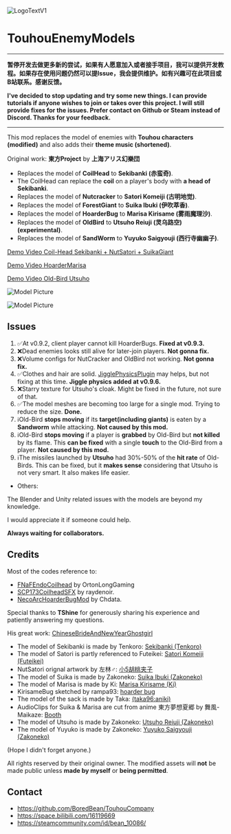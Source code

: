 ![LogoTextV1](https://github.com/BoredBean/TouhouCompany/assets/18239170/0450fd31-932d-4533-b27d-a26d5cb4a1f8)
# TouhouEnemyModels
---
**暂停开发去做更多新的尝试，如果有人愿意加入或者接手项目，我可以提供开发教程。如果存在使用问题仍然可以提Issue，我会提供维护。如有兴趣可在此项目或B站联系。感谢反馈。**

**I've decided to stop updating and try some new things. I can provide tutorials if anyone wishes to join or takes over this project. I will still provide fixes for the issues. Prefer contact on Github or Steam instead of Discord. Thanks for your feedback.**

---
This mod replaces the model of enemies with **Touhou characters (modified)** and also adds their **theme music (shortened)**. 

Original work: **東方Project** by **上海アリス幻樂団**

* Replaces the model of **CoilHead** to **Sekibanki (赤蛮奇)**.
* The CoilHead can replace the **coil** on a player's body with **a head of Sekibanki**.
* Replaces the model of **Nutcracker** to **Satori Komeiji (古明地觉)**.
* Replaces the model of **ForestGiant** to **Suika Ibuki (伊吹萃香)**.
* Replaces the model of **HoarderBug** to **Marisa Kirisame (雾雨魔理沙)**.
* Replaces the model of **OldBird** to **Utsuho Reiuji (灵乌路空) (experimental)**.
* Replaces the model of **SandWorm** to **Yuyuko Saigyouji (西行寺幽幽子)**.


[Demo Video Coil-Head Sekibanki + NutSatori + SuikaGiant](https://www.bilibili.com/video/BV1PM4m1Q7EF)

[Demo Video HoarderMarisa](https://www.bilibili.com/video/BV1q1421o7g7)

[Demo Video Old-Bird Utsuho](https://www.bilibili.com/video/BV1br421G7i8)

![Model Picture](https://github.com/BoredBean/TouhouEnemyModels/assets/18239170/32d32bb0-fa96-43e7-965b-118fc0ea9292)

![Model Picture](https://github.com/BoredBean/TouhouCompany/assets/18239170/bbfaa786-8300-47ee-b598-fb22f3c4c2ab)

## Issues

1. ✅At v0.9.2, client player cannot kill HoarderBugs. **Fixed at v0.9.3.**
2. ❌Dead enemies looks still alive for later-join players. **Not gonna fix.**
3. ❌Volume configs for NutCracker and OldBird not working. **Not gonna fix.**
4. ✅Clothes and hair are solid. [JigglePhysicsPlugin](https://thunderstore.io/c/lethal-company/p/HGG/JigglePhysicsPlugin/) may helps, but not fixing at this time. **Jiggle physics added at v0.9.6.**
5. ❌Starry texture for Utsuho's cloak. Might be fixed in the future, not sure of that.
6. ✅The model meshes are becoming too large for a single mod. Trying to reduce the size. **Done.**
7. ℹ️Old-Bird **stops moving** if its **target(including giants)** is eaten by a **Sandworm** while attacking. **Not caused by this mod.**
8. ℹ️Old-Bird **stops moving** if a player is **grabbed** by Old-Bird but **not killed** by its flame. This **can be fixed** with a single **touch** to the Old-Bird from a player. **Not caused by this mod.**
9. ℹ️The missiles launched by **Utsuho** had 30%-50% of the **hit rate** of Old-Birds. This can be fixed, but it **makes sense** considering that Utsuho is not very smart. It also makes life easier.


* Others:

The Blender and Unity related issues with the models are beyond my knowledge.

I would appreciate it if someone could help.

**Always waiting for collaborators.**


## Credits

Most of the codes reference to:

* [FNaFEndoCoilhead](https://thunderstore.io/c/lethal-company/p/OrtonLongGaming/FNaFEndoCoilhead/) by OrtonLongGaming
* [SCP173CoilheadSFX](https://thunderstore.io/c/lethal-company/p/raydenoir/SCP173CoilheadSFX/) by raydenoir.
* [NecoArcHoarderBugMod](https://thunderstore.io/c/lethal-company/p/Chdata/NecoArcHoarderBugMod/) by Chdata.


Special thanks to **TShine** for generously sharing his experience and patiently answering my questions. 

His great work: [ChineseBrideAndNewYearGhostgirl](https://thunderstore.io/c/lethal-company/p/TShine/ChineseBrideAndNewYearGhostgirl/)


* The model of Sekibanki is made by Tenkoro: [Sekibanki (Tenkoro)](https://mikumikudance.fandom.com/wiki/Sekibanki_(Tenkoro))
* The model of Satori is partly referenced to Futeikei: [Satori Komeiji (Futeikei)](https://mikumikudance.fandom.com/wiki/Satori_Komeiji_(Futeikei))
* NutSatori orignal artwork by 左林♂: [小5胡桃夹子](https://t.bilibili.com/880219101680631824)
* The model of Suika is made by Zakoneko: [Suika Ibuki (Zakoneko)](https://mikumikudance.fandom.com/wiki/Suika_Ibuki_(Zakoneko))
* The model of Marisa is made by Ki: [Marisa Kirisame (Ki)](https://mikumikudance.fandom.com/wiki/Marisa_Kirisame_(Ki))
* KirisameBug sketched by rampa93: [hoarder bug](https://github.com/BoredBean/TouhouCompany/issues/6)
* The model of the sack is made by Taka: [(taka96:aniki)](https://mikumikudance.fandom.com/wiki/Aniki)
* AudioClips for Suika & Marisa are cut from anime 東方夢想夏郷 by 舞風-Maikaze: [Booth](https://maikazeshop.booth.pm)
* The model of Utsuho is made by Zakoneko: [Utsuho Reiuji (Zakoneko)](https://mikumikudance.fandom.com/wiki/Utsuho_Reiuji_(Zakoneko))
* The model of Yuyuko is made by Zakoneko: [Yuyuko Saigyouji (Zakoneko)](https://mikumikudance.fandom.com/wiki/Yuyuko_Saigyouji_(Zakoneko))

(Hope I didn't forget anyone.)

All rights reserved by their original owner. The modified assets will **not** be made public unless **made by myself** or **being permitted**.

## Contact
* https://github.com/BoredBean/TouhouCompany
* https://space.bilibili.com/16119669
* https://steamcommunity.com/id/bean_10086/